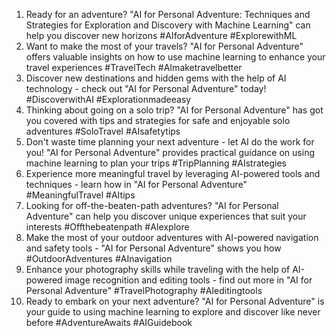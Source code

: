 1. Ready for an adventure? "AI for Personal Adventure: Techniques and Strategies for Exploration and Discovery with Machine Learning" can help you discover new horizons #AIforAdventure #ExplorewithML
2. Want to make the most of your travels? "AI for Personal Adventure" offers valuable insights on how to use machine learning to enhance your travel experiences #TravelTech #AImaketravelbetter
3. Discover new destinations and hidden gems with the help of AI technology - check out "AI for Personal Adventure" today! #DiscoverwithAI #Explorationmadeeasy
4. Thinking about going on a solo trip? "AI for Personal Adventure" has got you covered with tips and strategies for safe and enjoyable solo adventures #SoloTravel #AIsafetytips
5. Don't waste time planning your next adventure - let AI do the work for you! "AI for Personal Adventure" provides practical guidance on using machine learning to plan your trips #TripPlanning #AIstrategies
6. Experience more meaningful travel by leveraging AI-powered tools and techniques - learn how in "AI for Personal Adventure" #MeaningfulTravel #AItips
7. Looking for off-the-beaten-path adventures? "AI for Personal Adventure" can help you discover unique experiences that suit your interests #Offthebeatenpath #AIexplore
8. Make the most of your outdoor adventures with AI-powered navigation and safety tools - "AI for Personal Adventure" shows you how #OutdoorAdventures #AInavigation
9. Enhance your photography skills while traveling with the help of AI-powered image recognition and editing tools - find out more in "AI for Personal Adventure" #TravelPhotography #AIeditingtools
10. Ready to embark on your next adventure? "AI for Personal Adventure" is your guide to using machine learning to explore and discover like never before #AdventureAwaits #AIGuidebook
